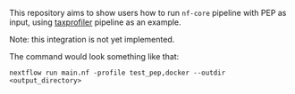 This repository aims to show users how to run `nf-core` pipeline with PEP as input, using [taxprofiler](https://nf-co.re/taxprofiler) pipeline as an example.

Note: this integration is not yet implemented.

The command would look something like that:
```
nextflow run main.nf -profile test_pep,docker --outdir <output_directory>
```
